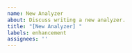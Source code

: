 ```yaml
---
name: New Analyzer
about: Discuss writing a new analyzer.
title: "[New Analyzer] "
labels: enhancement
assignees: ''
---
```


<!-- Please introduce yourself and tell us a little about your background. Feel free to delete this comment. -->

